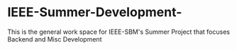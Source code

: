 # IEEE-Summer-Development-
This is the general work space for IEEE-SBM's Summer Project that focuses Backend and Misc Development 
